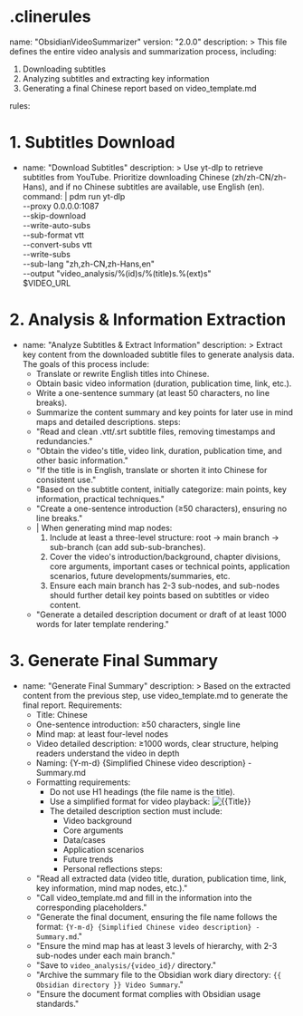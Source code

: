 # .clinerules

name: "ObsidianVideoSummarizer"
version: "2.0.0"
description: >
  This file defines the entire video analysis and summarization process, including:
   1. Downloading subtitles
   2. Analyzing subtitles and extracting key information
   3. Generating a final Chinese report based on video_template.md

rules:

  # 1. Subtitles Download
  - name: "Download Subtitles"
    description: >
      Use yt-dlp to retrieve subtitles from YouTube.  Prioritize downloading Chinese (zh/zh-CN/zh-Hans),
      and if no Chinese subtitles are available, use English (en).
    command: |
      pdm run yt-dlp \
        --proxy 0.0.0.0:1087 \
        --skip-download \
        --write-auto-subs \
        --sub-format vtt \
        --convert-subs vtt \
        --write-subs \
        --sub-lang "zh,zh-CN,zh-Hans,en" \
        --output "video_analysis/%(id)s/%(title)s.%(ext)s" \
        $VIDEO_URL

  # 2. Analysis & Information Extraction
  - name: "Analyze Subtitles & Extract Information"
    description: >
      Extract key content from the downloaded subtitle files to generate analysis data.  The goals of this process include:
       - Translate or rewrite English titles into Chinese.
       - Obtain basic video information (duration, publication time, link, etc.).
       - Write a one-sentence summary (at least 50 characters, no line breaks).
       - Summarize the content summary and key points for later use in mind maps and detailed descriptions.
    steps:
      - "Read and clean .vtt/.srt subtitle files, removing timestamps and redundancies."
      - "Obtain the video's title, video link, duration, publication time, and other basic information."
      - "If the title is in English, translate or shorten it into Chinese for consistent use."
      - "Based on the subtitle content, initially categorize: main points, key information, practical techniques."
      - "Create a one-sentence introduction (≥50 characters), ensuring no line breaks."
      - |
        When generating mind map nodes:
         1) Include at least a three-level structure: root -> main branch -> sub-branch (can add sub-sub-branches).
         2) Cover the video's introduction/background, chapter divisions, core arguments, important cases or technical points, application scenarios, future developments/summaries, etc.
         3) Ensure each main branch has 2-3 sub-nodes, and sub-nodes should further detail key points based on subtitles or video content.
      - "Generate a detailed description document or draft of at least 1000 words for later template rendering."

  # 3. Generate Final Summary
  - name: "Generate Final Summary"
    description: >
      Based on the extracted content from the previous step, use video_template.md to generate the final report.  Requirements:
       - Title: Chinese
       - One-sentence introduction: ≥50 characters, single line
       - Mind map: at least four-level nodes
       - Video detailed description: ≥1000 words, clear structure, helping readers understand the video in depth
       - Naming: {Y-m-d} {Simplified Chinese video description} - Summary.md
       - Formatting requirements:
         - Do not use H1 headings (the file name is the title).
         - Use a simplified format for video playback: ![{{Title}}]({{URL}})
         - The detailed description section must include:
           * Video background
           * Core arguments
           * Data/cases
           * Application scenarios
           * Future trends
           * Personal reflections
    steps:
      - "Read all extracted data (video title, duration, publication time, link, key information, mind map nodes, etc.)."
      - "Call video_template.md and fill in the information into the corresponding placeholders."
      - "Generate the final document, ensuring the file name follows the format: `{Y-m-d} {Simplified Chinese video description} - Summary.md`."
      - "Ensure the mind map has at least 3 levels of hierarchy, with 2-3 sub-nodes under each main branch."
      - "Save to `video_analysis/{video_id}/` directory."
      - "Archive the summary file to the Obsidian work diary directory: `{{ Obsidian directory }} Video Summary`."
      - "Ensure the document format complies with Obsidian usage standards."